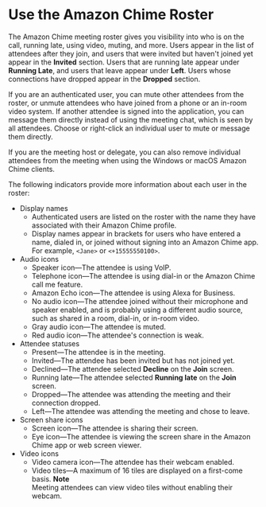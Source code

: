 # Use the Amazon Chime Roster<a name="chime-roster"></a>

The Amazon Chime meeting roster gives you visibility into who is on the call, running late, using video, muting, and more\. Users appear in the list of attendees after they join, and users that were invited but haven't joined yet appear in the **Invited** section\. Users that are running late appear under **Running Late**, and users that leave appear under **Left**\. Users whose connections have dropped appear in the **Dropped** section\.

If you are an authenticated user, you can mute other attendees from the roster, or unmute attendees who have joined from a phone or an in\-room video system\. If another attendee is signed into the application, you can message them directly instead of using the meeting chat, which is seen by all attendees\. Choose or right\-click an individual user to mute or message them directly\.

If you are the meeting host or delegate, you can also remove individual attendees from the meeting when using the Windows or macOS Amazon Chime clients\.

The following indicators provide more information about each user in the roster:
+ Display names
  + Authenticated users are listed on the roster with the name they have associated with their Amazon Chime profile\.
  + Display names appear in brackets for users who have entered a name, dialed in, or joined without signing into an Amazon Chime app\. For example, `<Jane>` or `<+15555550100>`\.
+ Audio icons
  + Speaker icon—The attendee is using VoIP\.
  + Telephone icon—The attendee is using dial\-in or the Amazon Chime call me feature\.
  + Amazon Echo icon—The attendee is using Alexa for Business\.
  + No audio icon—The attendee joined without their microphone and speaker enabled, and is probably using a different audio source, such as shared in a room, dial\-in, or in\-room video\.
  + Gray audio icon—The attendee is muted\.
  + Red audio icon—The attendee's connection is weak\.
+ Attendee statuses
  + Present—The attendee is in the meeting\.
  + Invited—The attendee has been invited but has not joined yet\.
  + Declined—The attendee selected **Decline** on the **Join** screen\.
  + Running late—The attendee selected **Running late** on the **Join** screen\.
  + Dropped—The attendee was attending the meeting and their connection dropped\.
  + Left—The attendee was attending the meeting and chose to leave\.
+ Screen share icons
  + Screen icon—The attendee is sharing their screen\.
  + Eye icon—The attendee is viewing the screen share in the Amazon Chime app or web screen viewer\.
+ Video icons
  + Video camera icon—The attendee has their webcam enabled\.
  + Video tiles—A maximum of 16 tiles are displayed on a first\-come basis\.
**Note**  
Meeting attendees can view video tiles without enabling their webcam\.
